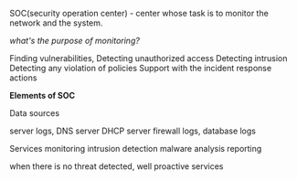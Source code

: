 SOC(security operation center) - center whose task is to monitor the network and the system.

*what's the purpose of monitoring?*

Finding vulnerabilities, 
Detecting unauthorized access
Detecting intrusion
Detecting any violation of policies
Support with the incident response actions

**Elements of SOC**

Data sources

server logs, 
	DNS server
	 DHCP server
firewall logs,
database logs

Services
monitoring 
intrusion detection
malware analysis
reporting

when there is no threat detected, well proactive services

